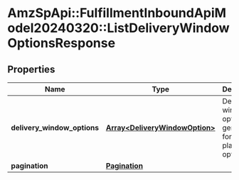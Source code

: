 # AmzSpApi::FulfillmentInboundApiModel20240320::ListDeliveryWindowOptionsResponse

## Properties
Name | Type | Description | Notes
------------ | ------------- | ------------- | -------------
**delivery_window_options** | [**Array&lt;DeliveryWindowOption&gt;**](DeliveryWindowOption.md) | Delivery window options generated for the placement option. | 
**pagination** | [**Pagination**](Pagination.md) |  | [optional] 

